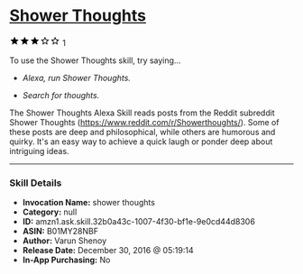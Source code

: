 # [Shower Thoughts](http://alexa.amazon.com/#skills/amzn1.ask.skill.32b0a43c-1007-4f30-bf1e-9e0cd44d8306)
![3 stars](../../images/ic_star_black_18dp_1x.png)![3 stars](../../images/ic_star_black_18dp_1x.png)![3 stars](../../images/ic_star_black_18dp_1x.png)![3 stars](../../images/ic_star_border_black_18dp_1x.png)![3 stars](../../images/ic_star_border_black_18dp_1x.png) 1

To use the Shower Thoughts skill, try saying...

* *Alexa, run Shower Thoughts.*

* *Search for thoughts.*

The Shower Thoughts Alexa Skill reads posts from the Reddit subreddit Shower Thoughts (https://www.reddit.com/r/Showerthoughts/). Some of these posts are deep and philosophical, while others are humorous and quirky. It's an easy way to achieve a quick laugh or ponder deep about intriguing ideas.

***

### Skill Details

* **Invocation Name:** shower thoughts
* **Category:** null
* **ID:** amzn1.ask.skill.32b0a43c-1007-4f30-bf1e-9e0cd44d8306
* **ASIN:** B01MY28NBF
* **Author:** Varun Shenoy
* **Release Date:** December 30, 2016 @ 05:19:14
* **In-App Purchasing:** No
